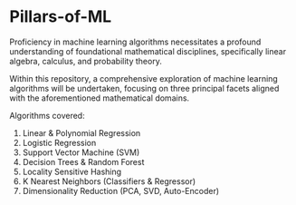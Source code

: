 # Pillars-of-ML

Proficiency in machine learning algorithms necessitates a profound understanding of foundational mathematical disciplines, specifically linear algebra, calculus, and probability theory.

Within this repository, a comprehensive exploration of machine learning algorithms will be undertaken, focusing on three principal facets aligned with the aforementioned mathematical domains.

Algorithms covered:
1. Linear & Polynomial Regression 
2. Logistic Regression
3. Support Vector Machine (SVM)
4. Decision Trees & Random Forest
5. Locality Sensitive Hashing
6. K Nearest Neighbors (Classifiers & Regressor)
7. Dimensionality Reduction (PCA, SVD, Auto-Encoder)
